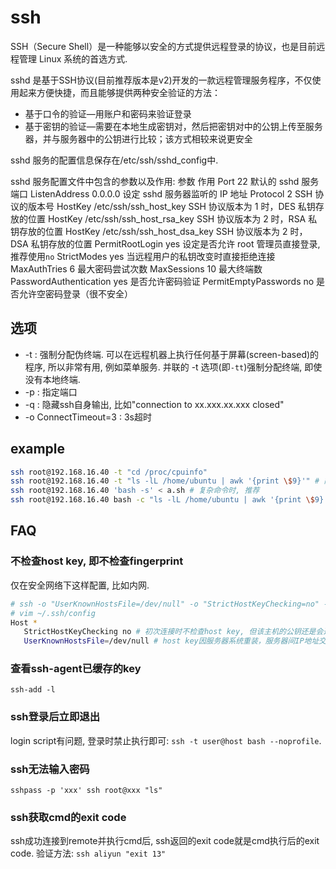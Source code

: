 # ssh
SSH（Secure Shell）是一种能够以安全的方式提供远程登录的协议，也是目前远程管理
Linux 系统的首选方式.

sshd 是基于SSH协议(目前推荐版本是v2)开发的一款远程管理服务程序，不仅使用起来方便快捷，而且能够提供两种安全验证的方法：
- 基于口令的验证—用账户和密码来验证登录
- 基于密钥的验证—需要在本地生成密钥对，然后把密钥对中的公钥上传至服务器，并与服务器中的公钥进行比较；该方式相较来说更安全

sshd 服务的配置信息保存在/etc/ssh/sshd_config中.

sshd 服务配置文件中包含的参数以及作用:
参数 作用
Port 22 默认的 sshd 服务端口
ListenAddress 0.0.0.0 设定 sshd 服务器监听的 IP 地址
Protocol 2 SSH 协议的版本号
HostKey /etc/ssh/ssh_host_key SSH 协议版本为 1 时，DES 私钥存放的位置
HostKey /etc/ssh/ssh_host_rsa_key SSH 协议版本为 2 时，RSA 私钥存放的位置
HostKey /etc/ssh/ssh_host_dsa_key SSH 协议版本为 2 时，DSA 私钥存放的位置
PermitRootLogin yes 设定是否允许 root 管理员直接登录, 推荐使用`no`
StrictModes yes 当远程用户的私钥改变时直接拒绝连接
MaxAuthTries 6 最大密码尝试次数
MaxSessions 10 最大终端数
PasswordAuthentication yes 是否允许密码验证
PermitEmptyPasswords no 是否允许空密码登录（很不安全）

## 选项
- -t : 强制分配伪终端. 可以在远程机器上执行任何基于屏幕(screen-based)的程序, 所以非常有用, 例如菜单服务. 并联的 -t 选项(即`-tt`)强制分配终端, 即使没有本地终端.
- -p : 指定端口
- -q : 隐藏ssh自身输出, 比如"connection to xx.xxx.xx.xxx closed"
- -o ConnectTimeout=3 : 3s超时

## example
```bash
ssh root@192.168.16.40 -t "cd /proc/cpuinfo"
ssh root@192.168.16.40 -t "ls -lL /home/ubuntu | awk '{print \$9}'" # 简单命令时推荐, 此时需要转义否则结果会与预期不符.
ssh root@192.168.16.40 'bash -s' < a.sh # 复杂命令时, 推荐
ssh root@192.168.16.40 bash -c "ls -lL /home/ubuntu | awk '{print \$9}'" # 此时的执行结果不正确, 因此不能使用`bash -c "xxx"`的形式
```

## FAQ
### 不检查host key, 即不检查fingerprint
仅在安全网络下这样配置, 比如内网.

```bash
# ssh -o "UserKnownHostsFile=/dev/null" -o "StrictHostKeyChecking=no" -o ConnectTimeout=10 user@host
# vim ~/.ssh/config
Host *
   StrictHostKeyChecking no # 初次连接时不检查host key, 但该主机的公钥还是会追加到文件 ~/.ssh/known_hosts 中
   UserKnownHostsFile=/dev/null # host key因服务器系统重装，服务器间IP地址交换，DHCP，虚拟机重建，中间人劫持等出现变更也不提示. 即不加入KnownHostsFile
```

### 查看ssh-agent已缓存的key
`ssh-add -l`

### ssh登录后立即退出
login script有问题, 登录时禁止执行即可: `ssh -t user@host bash --noprofile`.

### ssh无法输入密码
`sshpass -p 'xxx' ssh root@xxx "ls"`

### ssh获取cmd的exit code
ssh成功连接到remote并执行cmd后, ssh返回的exit code就是cmd执行后的exit code. 验证方法: `ssh aliyun "exit 13"`